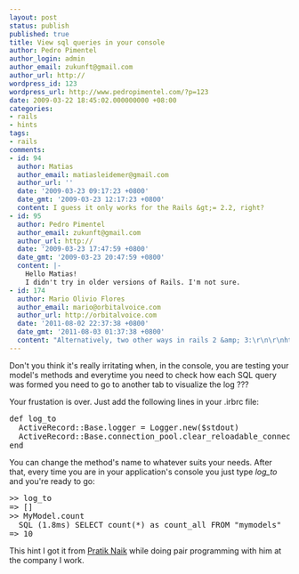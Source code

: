 ```yaml
---
layout: post
status: publish
published: true
title: View sql queries in your console
author: Pedro Pimentel
author_login: admin
author_email: zukunft@gmail.com
author_url: http://
wordpress_id: 123
wordpress_url: http://www.pedropimentel.com/?p=123
date: 2009-03-22 18:45:02.000000000 +08:00
categories:
- rails
- hints
tags:
- rails
comments:
- id: 94
  author: Matias
  author_email: matiasleidemer@gmail.com
  author_url: ''
  date: '2009-03-23 09:17:23 +0800'
  date_gmt: '2009-03-23 12:17:23 +0800'
  content: I guess it only works for the Rails &gt;= 2.2, right?
- id: 95
  author: Pedro Pimentel
  author_email: zukunft@gmail.com
  author_url: http://
  date: '2009-03-23 17:47:59 +0800'
  date_gmt: '2009-03-23 20:47:59 +0800'
  content: |-
    Hello Matias!
    I didn't try in older versions of Rails. I'm not sure.
- id: 174
  author: Mario Olivio Flores
  author_email: mario@orbitalvoice.com
  author_url: http://orbitalvoice.com
  date: '2011-08-02 22:37:38 +0800'
  date_gmt: '2011-08-03 01:37:38 +0800'
  content: "Alternatively, two other ways in rails 2 &amp; 3:\r\n\r\nhttp://stackoverflow.com/questions/1344232/how-can-i-see-the-sql-that-will-be-generated-by-a-given-activerecord-query-in-rub#answer-1576221"
---
```

Don't you think it's really irritating when, in the console, you are testing your model's methods and everytime you need to check how each SQL query was formed you need to go to another tab to visualize the log ???

Your frustation is over. Just add the following lines in your .irbrc file:

<pre lang="ruby">
def log_to
  ActiveRecord::Base.logger = Logger.new($stdout)
  ActiveRecord::Base.connection_pool.clear_reloadable_connections!
end
</pre>

You can change the method's name to whatever suits your needs. After that, every time you are in your application's console you just type <em>log_to</em> and you're ready to go:

<pre lang="bash">
>> log_to
=> []
>> MyModel.count
  SQL (1.8ms) SELECT count(*) as count_all FROM "mymodels"
=> 10
</pre>

This hint I got it from <a title="Pratik Naik" href="http://m.onkey.org/">Pratik Naik</a> while doing pair programming with him at the company I work.
